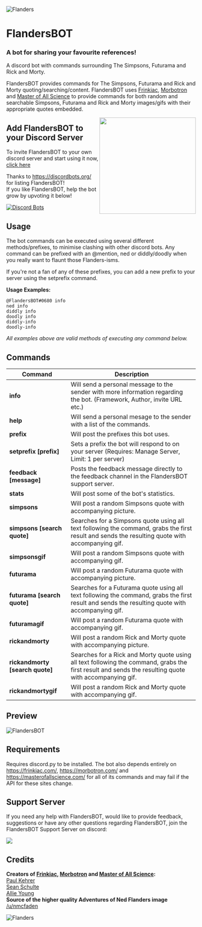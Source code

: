 ![Flanders](https://MitchellAW.github.io/images/flanders-bannerBOT.png)

# FlandersBOT
### A bot for sharing your favourite references! 

A discord bot with commands surrounding The Simpsons, Futurama and Rick and Morty.

FlandersBOT provides commands for The Simpsons, Futurama and Rick and Morty quoting/searching/content. FlandersBOT uses [Frinkiac](https://frinkiac.com/), [Morbotron](https://morbotron.com/) and [Master of All Science](https://masterofallscience.com/) to provide commands for both random and searchable Simpsons, Futurama and Rick and Morty images/gifs with their appropriate quotes embedded.

<img align="right" src="https://MitchellAW.github.io/images/flanders-circle.png" height="256" width="256"></img>
## Add FlandersBOT to your Discord Server
To invite FlandersBOT to your own discord server and start using it now, [click here](https://discordapp.com/oauth2/authorize?client_id=221609683562135553&scope=bot&permissions=19456)

Thanks to https://discordbots.org/ for listing FlandersBOT!  
If you like FlandersBOT, help the bot grow by upvoting it below!

[![Discord Bots](https://discordbots.org/api/widget/221609683562135553.svg)](https://discordbots.org/bot/221609683562135553)

## Usage
The bot commands can be executed using several different methods/prefixes, to minimise clashing with other discord bots. Any command can be prefixed with an @mention, ned or diddly/doodly when you really want to flaunt those Flanders-isms.

If you're not a fan of any of these prefixes, you can add a new prefix to your server using the setprefix command.

**Usage Examples:**

`@FlandersBOT#0680 info`  
`ned info`  
`diddly info`  
`doodly info`  
`diddly-info`  
`doodly-info`

*All examples above are valid methods of executing any command below.*

## Commands
| **Command** | **Description** |
| --- | --- |
| **info** | Will send a personal message to the sender with more information   regarding the bot. (Framework, Author, invite URL etc.) |
| **help** | Will send a personal mesage to the sender with a list of the commands. |
| **prefix** | Will post the prefixes this bot uses. |
| **setprefix [prefix]** | Sets a prefix the bot will respond to on your server (Requires: Manage Server, Limit: 1 per server) |
| **feedback [message]** | Posts the feedback message directly to the feedback channel in the FlandersBOT support server.
| **stats** | Will post some of the bot's statistics. |
| **simpsons** | Will post a random Simpsons quote with accompanying picture. |
| **simpsons [search quote]** | Searches for a Simpsons quote using all text following the command, grabs the first result and sends the resulting quote with accompanying gif. |
| **simpsonsgif** | Will post a random Simpsons quote with accompanying gif. |
| **futurama** | Will post a random Futurama quote with accompanying picture. |
| **futurama [search quote]** | Searches for a Futurama quote using all text following the command, grabs the first result and sends the resulting quote with accompanying gif. |
| **futuramagif** | Will post a random Futurama quote with accompanying gif. |
| **rickandmorty** | Will post a random Rick and Morty quote with accompanying picture. |
| **rickandmorty [search quote]** | Searches for a Rick and Morty quote using all text following the command, grabs the first result and sends the resulting quote with accompanying gif. |
| **rickandmortygif** | Will post a random Rick and Morty quote with accompanying gif. |

## Preview
![FlandersBOT](https://media.giphy.com/media/3o7522dwW8Bj5zNez6/giphy.gif)

## Requirements
Requires discord.py to be installed.
The bot also depends entirely on https://frinkiac.com/, https://morbotron.com/ and https://masterofallscience.com/ for all of its commands and may fail if the API for these sites change.

## Support Server
If you need any help with FlandersBOT, would like to provide feedback, suggestions or have any other questions regarding FlandersBOT, join the FlandersBOT Support Server on discord:

[<img src="https://discordapp.com/api/guilds/403154226790006784/widget.png?style=shield">](https://discord.gg/xMmxMYg)


## Credits
**Creators of [Frinkiac](https://frinkiac.com/), [Morbotron](https://morbotron.com/) and [Master of All Science](https://masterofallscience.com/):**  
[Paul Kehrer](https://twitter.com/reaperhulk)  
[Sean Schulte](https://twitter.com/sirsean)  
[Allie Young](https://twitter.com/seriousallie)  
**Source of the higher quality Adventures of Ned Flanders image**  
[/u/nmcfaden](https://i.redd.it/3m7txitrcjgy.png)

![Flanders](https://MitchellAW.github.io/images/flanders.png)
